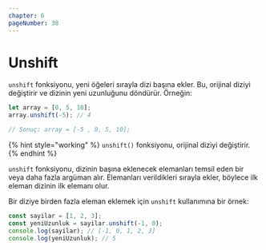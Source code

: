 ```yaml
---
chapter: 6
pageNumber: 38  
---
```


# Unshift

`unshift` fonksiyonu, yeni öğeleri sırayla dizi başına ekler. Bu, orijinal diziyi değiştirir ve dizinin yeni uzunluğunu döndürür. Örneğin:

```javascript
let array = [0, 5, 10];
array.unshift(-5); // 4

// Sonuç: array = [-5 , 0, 5, 10];
```

{% hint style="working" %}
`unshift()` fonksiyonu, orijinal diziyi değiştirir.
{% endhint %}

`unshift` fonksiyonu, dizinin başına eklenecek elemanları temsil eden bir veya daha fazla argüman alır. Elemanları verildikleri sırayla ekler, böylece ilk eleman dizinin ilk elemanı olur.

Bir diziye birden fazla eleman eklemek için `unshift` kullanımına bir örnek:

```javascript
const sayilar = [1, 2, 3];
const yeniUzunluk = sayilar.unshift(-1, 0);
console.log(sayilar); // [-1, 0, 1, 2, 3]
console.log(yeniUzunluk); // 5
```
